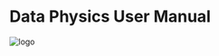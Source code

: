 # Data Physics User Manual

![logo](https://raw.githubusercontent.com/ozobi/Data-Physics-User-Manual/manual/static/images/logo_name.png)
